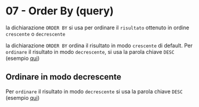 # 07 - Order By (query)

la dichiarazione `ORDER BY` si usa per ordinare il `risultato` ottenuto in ordine `crescente` o `decrescente`

la dichiarazione `ORDER BY` ordina il risultato in modo `crescente` di default.
Per `ordinare` il risultato in modo `decrescente`, si usa la parola chiave `DESC`
    (esempio [qui](07_ORDER_BY_1.js))

## Ordinare in modo decrescente

Per `ordinare` il risultato in modo `decrescente` si usa la parola chiave `DESC`
    (esempio [qui](07_ORDER_BY_2.js))